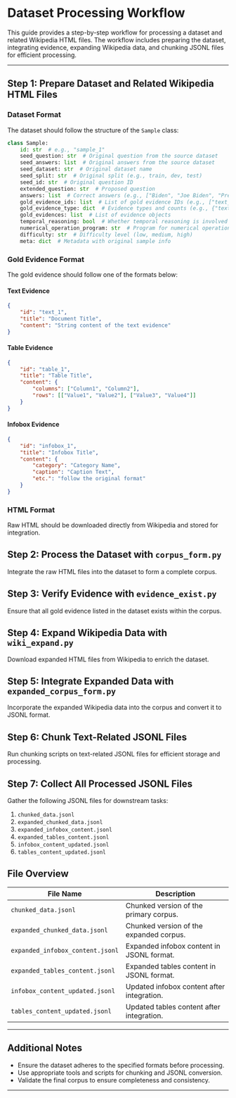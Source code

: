 
# Dataset Processing Workflow

This guide provides a step-by-step workflow for processing a dataset and related Wikipedia HTML files. The workflow includes preparing the dataset, integrating evidence, expanding Wikipedia data, and chunking JSONL files for efficient processing.

---

## Step 1: Prepare Dataset and Related Wikipedia HTML Files

### Dataset Format
The dataset should follow the structure of the `Sample` class:

```python
class Sample:
    id: str  # e.g., "sample_1"
    seed_question: str  # Original question from the source dataset
    seed_answers: list  # Original answers from the source dataset
    seed_dataset: str  # Original dataset name
    seed_split: str  # Original split (e.g., train, dev, test)
    seed_id: str  # Original question ID
    extended_question: str  # Proposed question
    answers: list  # Correct answers (e.g., ["Biden", "Joe Biden", "President Biden"])
    gold_evidence_ids: list  # List of gold evidence IDs (e.g., ["text_1", "table_2"])
    gold_evidence_type: dict  # Evidence types and counts (e.g., {"text": 2, "table": 1})
    gold_evidences: list  # List of evidence objects
    temporal_reasoning: bool  # Whether temporal reasoning is involved
    numerical_operation_program: str  # Program for numerical operations
    difficulty: str  # Difficulty level (low, medium, high)
    meta: dict  # Metadata with original sample info
```

### Gold Evidence Format
The gold evidence should follow one of the formats below:

#### Text Evidence
```json
{
    "id": "text_1",
    "title": "Document Title",
    "content": "String content of the text evidence"
}
```

#### Table Evidence
```json
{
    "id": "table_1",
    "title": "Table Title",
    "content": {
        "columns": ["Column1", "Column2"],
        "rows": [["Value1", "Value2"], ["Value3", "Value4"]]
    }
}
```

#### Infobox Evidence
```json
{
    "id": "infobox_1",
    "title": "Infobox Title",
    "content": {
        "category": "Category Name",
        "caption": "Caption Text",
        "etc.": "follow the original format"
    }
}
```

### HTML Format
Raw HTML should be downloaded directly from Wikipedia and stored for integration.



## Step 2: Process the Dataset with `corpus_form.py`
Integrate the raw HTML files into the dataset to form a complete corpus.



## Step 3: Verify Evidence with `evidence_exist.py`
Ensure that all gold evidence listed in the dataset exists within the corpus.



## Step 4: Expand Wikipedia Data with `wiki_expand.py`
Download expanded HTML files from Wikipedia to enrich the dataset.



## Step 5: Integrate Expanded Data with `expanded_corpus_form.py`
Incorporate the expanded Wikipedia data into the corpus and convert it to JSONL format.



## Step 6: Chunk Text-Related JSONL Files
Run chunking scripts on text-related JSONL files for efficient storage and processing.



## Step 7: Collect All Processed JSONL Files
Gather the following JSONL files for downstream tasks:
1. `chunked_data.jsonl`
2. `expanded_chunked_data.jsonl`
3. `expanded_infobox_content.jsonl`
4. `expanded_tables_content.jsonl`
5. `infobox_content_updated.jsonl`
6. `tables_content_updated.jsonl`



## File Overview

| **File Name**                  | **Description**                                      |
|--------------------------------|------------------------------------------------------|
| `chunked_data.jsonl`           | Chunked version of the primary corpus.              |
| `expanded_chunked_data.jsonl`  | Chunked version of the expanded corpus.             |
| `expanded_infobox_content.jsonl` | Expanded infobox content in JSONL format.          |
| `expanded_tables_content.jsonl` | Expanded tables content in JSONL format.           |
| `infobox_content_updated.jsonl` | Updated infobox content after integration.         |
| `tables_content_updated.jsonl`  | Updated tables content after integration.          |

---

## Additional Notes
- Ensure the dataset adheres to the specified formats before processing.
- Use appropriate tools and scripts for chunking and JSONL conversion.
- Validate the final corpus to ensure completeness and consistency.

---
